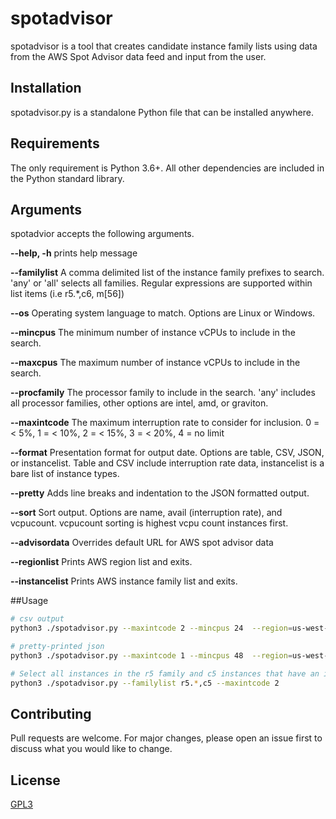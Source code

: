 # spotadvisor

spotadvisor is a tool that creates candidate instance family lists using data from
the AWS Spot Advisor data feed and input from the user.

## Installation
  spotadvisor.py is a standalone Python file that can be installed anywhere.

## Requirements
  The only requirement is Python 3.6+.  All other dependencies are included 
  in the Python standard library.

## Arguments
  spotadvior accepts the following arguments.

 __--help, -h__ prints help message

 __--familylist__ A comma delimited list of the instance family prefixes to search.  'any' or 'all'
selects all families.  Regular expressions are supported within list items (i.e r5.*,c6,
 m[56])

__--os__ Operating system language to match.  Options are Linux or Windows.

__--mincpus__ The minimum number of instance vCPUs to include in the search.

__--maxcpus__ The maximum number of instance vCPUs to include in the search.

__--procfamily__ The processor family to include in the search.  'any' includes all
processor families, other options are intel, amd, or graviton.

__--maxintcode__ The maximum interruption rate to consider for inclusion.  0 = < 5%,
1 = < 10%, 2 = < 15%, 3 = < 20%, 4 = no limit

__--format__ Presentation format for output date.  Options are table, CSV, JSON, or 
instancelist.  Table and CSV include interruption rate data, instancelist is a bare
list of instance types.

__--pretty__ Adds line breaks and indentation to the JSON formatted output.

__--sort__ Sort output.  Options are name, avail (interruption rate), and vcpucount.
vcpucount sorting is highest vcpu count instances first.

__--advisordata__ Overrides default URL for AWS spot advisor data

__--regionlist__ Prints AWS region list and exits.

__--instancelist__ Prints AWS instance family list and exits.

##Usage

```sh
# csv output
python3 ./spotadvisor.py --maxintcode 2 --mincpus 24  --region=us-west-2 --intelonly --format csv

# pretty-printed json
python3 ./spotadvisor.py --maxintcode 1 --mincpus 48  --region=us-west-2 --intelonly --format json --pretty

# Select all instances in the r5 family and c5 instances that have an interruption rate less than 15%
python3 ./spotadvisor.py --familylist r5.*,c5 --maxintcode 2
```
## Contributing
Pull requests are welcome. For major changes, please open an issue first to discuss what you 
would like to change.

## License
[GPL3](https://choosealicense.com/licenses/gpl-3.0/)